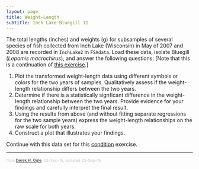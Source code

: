 ```yaml
---
layout: page
title: Weight-Length
subtitle: Inch Lake Bluegill II
---
```


The total lengths (inches) and weights (g) for subsamples of several species of fish collected from Inch Lake (Wisconsin) in May of 2007 and 2008 are recorded in `InchLake2` in `FSAdata`.  Load these data, isolate Bluegill (*Lepomis macrochirus*), and answer the following questions.  [Note that this is a continuation of [this exercise](WeightLength_ILBluegill_1.html).]

1. Plot the transformed weight-length data using different symbols or colors for the two years of samples.  Qualitatively assess if the weight-length relationship differs between the two years.
1. Determine if there is a statistically signficant difference in the weight-length relationship between the two years.  Provide evidence for your findings and carefully interpret the final result.
1. Using the results from above (and without fitting separate regressions for the two sample years) express the weight-length relationships on the raw scale for both years.
1. Construct a plot that illustrates your findings.

Continue with this data set for this [condition](Condition_ILBluegill.html) exercise.

---
<p style="font-size: 0.75em; color: c6c6c6;">from <a href="http://derekogle.com">Derek H. Ogle</a>, 23-Sep-15, updated 23-Sep-15</p>

<style type="text/css">
ol ol { list-style-type: lower-alpha; }
</style>
